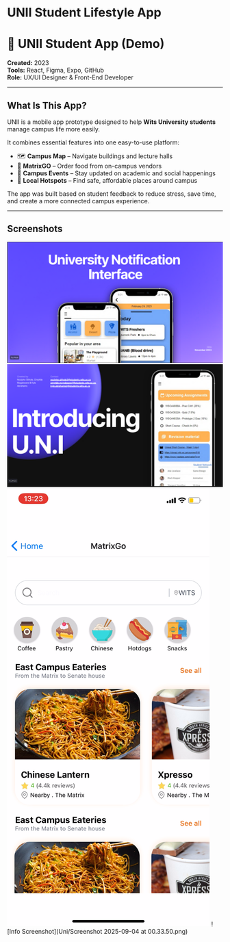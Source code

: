 # UNII Student Lifestyle App

# 📱 UNII Student App (Demo)

**Created:** 2023  
**Tools:** React, Figma, Expo, GitHub  
**Role:** UX/UI Designer & Front-End Developer

---

##  What Is This App?

UNII is a mobile app prototype designed to help **Wits University students** manage campus life more easily.

It combines essential features into one easy-to-use platform:

- 🗺️ **Campus Map** – Navigate buildings and lecture halls  
- 🍔 **MatrixGO** – Order food from on-campus vendors  
- 📅 **Campus Events** – Stay updated on academic and social happenings  
- 📍 **Local Hotspots** – Find safe, affordable places around campus

The app was built based on student feedback to reduce stress, save time, and create a more connected campus experience.

---

## Screenshots
![ Main Screenshot](Uni/UNII1.png)
![Second Screenshot](Uni/UNII2.png)
![MatrixGo Screenshot](Uni/IMG_1631.PNG)
![Info Screenshot](Uni/Screenshot 2025-09-04 at 00.33.50.png)
